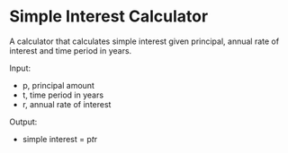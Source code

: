 # Simple Interest Calculator

A calculator that calculates simple interest given principal, annual rate of interest and time period in years.

Input:
   * p, principal amount
   * t, time period in years
   * r, annual rate of interest

Output:
   * simple interest = p*t*r
